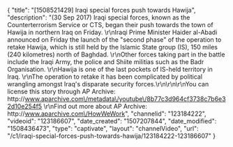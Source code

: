{
    "title": "[1508521429] Iraqi special forces push towards Hawija",
    "description": "(30 Sep 2017) Iraqi special forces, known as the Counterterrorism Service or CTS, began their push towards the town of Hawija in northern Iraq on Friday. \r\nIraqi Prime Minister Haider al-Abadi announced on Friday the launch of the \"second phase\" of the operation to retake Hawija, which is still held by the Islamic State group (IS), 150 miles (240 kilometres) north of Baghdad. \r\nOther forces taking part in the battle include the Iraqi Army, the police and Shiite militias such as the Badr Organisation.  \r\nHawija is one of the last pockets of IS-held territory in Iraq. \r\nThe operation to retake it has been complicated by political wrangling amongst Iraq's disparate security forces.\r\n\r\n\r\nYou can license this story through AP Archive: http:\/\/www.aparchive.com\/metadata\/youtube\/8b77c3d964cf3738c7b6e32d10e254f5 \r\nFind out more about AP Archive: http:\/\/www.aparchive.com\/HowWeWork",
    "channelid": "123184222",
    "videoid": "123186607",
    "date_created": "1507207844",
    "date_modified": "1508436473",
    "type": "captivate",
    "layout": "channelVideo",
    "url": "\/c1\/iraqi-special-forces-push-towards-hawija\/123184222-123186607"
}